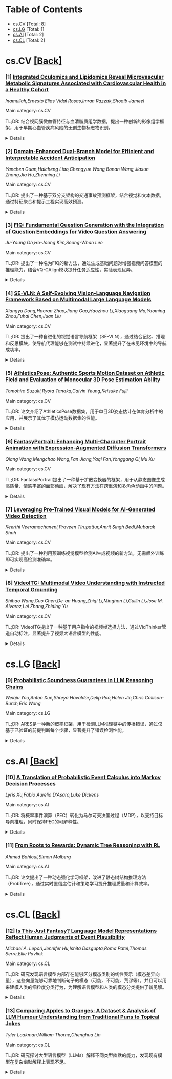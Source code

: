 <div id=toc></div>

# Table of Contents

- [cs.CV](#cs.CV) [Total: 8]
- [cs.LG](#cs.LG) [Total: 1]
- [cs.AI](#cs.AI) [Total: 2]
- [cs.CL](#cs.CL) [Total: 2]


<div id='cs.CV'></div>

# cs.CV [[Back]](#toc)

### [1] [Integrated Oculomics and Lipidomics Reveal Microvascular Metabolic Signatures Associated with Cardiovascular Health in a Healthy Cohort](https://arxiv.org/abs/2507.12663)
*Inamullah,Ernesto Elias Vidal Rosas,Imran Razzak,Shoaib Jameel*

Main category: cs.CV

TL;DR: 结合视网膜微血管特征与血清脂质组学数据，提出一种创新的影像组学框架，用于早期心血管疾病风险的无创生物标志物识别。


<details>
  <summary>Details</summary>
Motivation: 心血管疾病是全球主要死因，但现有风险分层方法难以检测早期亚临床变化。研究旨在填补视网膜微血管特征与脂质组学数据结合的空白。

Method: 采用深度学习图像处理量化视网膜微血管特征，结合超高效液相色谱-电喷雾电离高分辨质谱（UHPLC-ESI-HRMS）分析血清脂质组学数据。

Result: 发现视网膜动脉宽度、血管密度与特定脂质亚类（如TAGs、DAGs、Cers）的强相关性，揭示了代谢压力下微血管重塑的机制。

Conclusion: 该研究为早期心血管疾病发病机制提供了新见解，并为无创生物标志物的开发提供了重要机会。

Abstract: Cardiovascular disease (CVD) remains the leading global cause of mortality,
yet current risk stratification methods often fail to detect early, subclinical
changes. Previous studies have generally not integrated retinal
microvasculature characteristics with comprehensive serum lipidomic profiles as
potential indicators of CVD risk. In this study, an innovative imaging omics
framework was introduced, combining retinal microvascular traits derived
through deep learning based image processing with serum lipidomic data to
highlight asymptomatic biomarkers of cardiovascular risk beyond the
conventional lipid panel. This represents the first large scale, covariate
adjusted and stratified correlation analysis conducted in a healthy population,
which is essential for identifying early indicators of disease. Retinal
phenotypes were quantified using automated image analysis tools, while serum
lipid profiling was performed by Ultra High Performance Liquid Chromatography
Electrospray ionization High resolution mass spectrometry (UHPLC ESI HRMS).
Strong, age- and sex-independent correlations were established, particularly
between average artery width, vessel density, and lipid subclasses such as
triacylglycerols (TAGs), diacylglycerols (DAGs), and ceramides (Cers). These
associations suggest a converging mechanism of microvascular remodeling under
metabolic stress. By linking detailed
  vascular structural phenotypes to specific lipid species, this study fills a
critical gap in the understanding of early CVD pathogenesis. This integration
not only offers a novel perspective on microvascular metabolic associations but
also presents a significant opportunity for the identification of robust,
non-invasive biomarkers. Ultimately, these findings may support improved early
detection, targeted prevention, and personalized approaches in cardiovascular
healthcare.

</details>


### [2] [Domain-Enhanced Dual-Branch Model for Efficient and Interpretable Accident Anticipation](https://arxiv.org/abs/2507.12755)
*Yanchen Guan,Haicheng Liao,Chengyue Wang,Bonan Wang,Jiaxun Zhang,Jia Hu,Zhenning Li*

Main category: cs.CV

TL;DR: 提出了一种基于双分支架构的交通事故预测框架，结合视觉和文本数据，通过特征聚合和提示工程实现高效预测。


<details>
  <summary>Details</summary>
Motivation: 开发精确且计算高效的交通事故预测系统，以支持自动驾驶技术的及时干预和损失预防。

Method: 采用双分支架构整合视觉（行车记录仪视频）和文本（事故报告）数据，结合特征聚合方法及提示工程策略。

Result: 在多个基准数据集上验证了方法的预测准确性、响应速度、计算效率和可解释性，达到最新技术水平。

Conclusion: 该框架为交通事故预测设立了新的性能基准。

Abstract: Developing precise and computationally efficient traffic accident
anticipation system is crucial for contemporary autonomous driving
technologies, enabling timely intervention and loss prevention. In this paper,
we propose an accident anticipation framework employing a dual-branch
architecture that effectively integrates visual information from dashcam videos
with structured textual data derived from accident reports. Furthermore, we
introduce a feature aggregation method that facilitates seamless integration of
multimodal inputs through large models (GPT-4o, Long-CLIP), complemented by
targeted prompt engineering strategies to produce actionable feedback and
standardized accident archives. Comprehensive evaluations conducted on
benchmark datasets (DAD, CCD, and A3D) validate the superior predictive
accuracy, enhanced responsiveness, reduced computational overhead, and improved
interpretability of our approach, thus establishing a new benchmark for
state-of-the-art performance in traffic accident anticipation.

</details>


### [3] [FIQ: Fundamental Question Generation with the Integration of Question Embeddings for Video Question Answering](https://arxiv.org/abs/2507.12816)
*Ju-Young Oh,Ho-Joong Kim,Seong-Whan Lee*

Main category: cs.CV

TL;DR: 提出了一种名为FIQ的新方法，通过生成基础问题对增强视频问答模型的推理能力，结合VQ-CAlign模块提升任务适应性，实验表现优异。


<details>
  <summary>Details</summary>
Motivation: 现有视频问答方法依赖事件中心的问答对，缺乏对视频基础场景信息的捕捉，限制了模型的泛化和推理能力。

Method: FIQ方法通过从视频描述生成问答对，丰富训练数据的基础场景信息，并结合VQ-CAlign模块优化问题嵌入与视觉特征的匹配。

Result: 在SUTD-TrafficQA数据集上，FIQ方法表现优于现有基线方法。

Conclusion: FIQ通过增强对视频基础场景的理解，显著提升了模型的泛化能力和推理能力，适用于下游任务。

Abstract: Video question answering (VQA) is a multimodal task that requires the
interpretation of a video to answer a given question. Existing VQA methods
primarily utilize question and answer (Q&A) pairs to learn the spatio-temporal
characteristics of video content. However, these annotations are typically
event-centric, which is not enough to capture the broader context of each
video. The absence of essential details such as object types, spatial layouts,
and descriptive attributes restricts the model to learning only a fragmented
scene representation. This issue limits the model's capacity for generalization
and higher-level reasoning. In this paper, we propose a fundamental question
generation with the integration of question embeddings for video question
answering (FIQ), a novel approach designed to strengthen the reasoning ability
of the model by enhancing the fundamental understanding of videos. FIQ
generates Q&A pairs based on descriptions extracted from videos, enriching the
training data with fundamental scene information. Generated Q&A pairs enable
the model to understand the primary context, leading to enhanced
generalizability and reasoning ability. Furthermore, we incorporate a VQ-CAlign
module that assists task-specific question embeddings with visual features,
ensuring that essential domain-specific details are preserved to increase the
adaptability of downstream tasks. Experiments on SUTD-TrafficQA demonstrate
that our FIQ achieves state-of-the-art performance compared to existing
baseline methods.

</details>


### [4] [SE-VLN: A Self-Evolving Vision-Language Navigation Framework Based on Multimodal Large Language Models](https://arxiv.org/abs/2507.13152)
*Xiangyu Dong,Haoran Zhao,Jiang Gao,Haozhou Li,Xiaoguang Ma,Yaoming Zhou,Fuhai Chen,Juan Liu*

Main category: cs.CV

TL;DR: 提出了一种自进化的视觉语言导航框架（SE-VLN），通过结合记忆、推理和反思模块，使导航代理能够在测试中持续进化，显著提升了在未见环境中的导航成功率。


<details>
  <summary>Details</summary>
Motivation: 现有基于大语言模型（LLM）的视觉语言导航方法受限于固定知识库和推理能力，无法有效整合经验知识，缺乏进化能力。

Method: SE-VLN包含三个核心模块：分层记忆模块（存储成功和失败案例）、检索增强的思维推理模块（多步决策）和反思模块（持续进化）。

Result: 在R2R和REVERSE数据集上，SE-VLN的导航成功率分别达到57%和35.2%，比现有方法提升了23.9%和15.0%。

Conclusion: SE-VLN展示了作为自进化代理框架的巨大潜力，其性能随经验库增长而提升。

Abstract: Recent advances in vision-language navigation (VLN) were mainly attributed to
emerging large language models (LLMs). These methods exhibited excellent
generalization capabilities in instruction understanding and task reasoning.
However, they were constrained by the fixed knowledge bases and reasoning
abilities of LLMs, preventing fully incorporating experiential knowledge and
thus resulting in a lack of efficient evolutionary capacity. To address this,
we drew inspiration from the evolution capabilities of natural agents, and
proposed a self-evolving VLN framework (SE-VLN) to endow VLN agents with the
ability to continuously evolve during testing. To the best of our knowledge, it
was the first time that an multimodal LLM-powered self-evolving VLN framework
was proposed. Specifically, SE-VLN comprised three core modules, i.e., a
hierarchical memory module to transfer successful and failure cases into
reusable knowledge, a retrieval-augmented thought-based reasoning module to
retrieve experience and enable multi-step decision-making, and a reflection
module to realize continual evolution. Comprehensive tests illustrated that the
SE-VLN achieved navigation success rates of 57% and 35.2% in unseen
environments, representing absolute performance improvements of 23.9% and 15.0%
over current state-of-the-art methods on R2R and REVERSE datasets,
respectively. Moreover, the SE-VLN showed performance improvement with
increasing experience repository, elucidating its great potential as a
self-evolving agent framework for VLN.

</details>


### [5] [AthleticsPose: Authentic Sports Motion Dataset on Athletic Field and Evaluation of Monocular 3D Pose Estimation Ability](https://arxiv.org/abs/2507.12905)
*Tomohiro Suzuki,Ryota Tanaka,Calvin Yeung,Keisuke Fujii*

Main category: cs.CV

TL;DR: 论文介绍了AthleticsPose数据集，用于单目3D姿态估计在体育分析中的应用，并展示了其优于模仿运动数据集的性能。


<details>
  <summary>Details</summary>
Motivation: 解决体育分析中缺乏真实运动数据集和单目3D姿态估计可靠性不明确的问题。

Method: 使用AthleticsPose数据集训练3D姿态估计模型，并进行全面评估。

Result: 模型在真实运动数据上表现显著优于模仿数据集，MPJPE降低约75%。

Conclusion: 真实运动数据对训练至关重要，模型在捕捉个体差异方面有潜力，但在高速指标上存在局限性。

Abstract: Monocular 3D pose estimation is a promising, flexible alternative to costly
motion capture systems for sports analysis. However, its practical application
is hindered by two factors: a lack of realistic sports datasets and unclear
reliability for sports tasks. To address these challenges, we introduce the
AthleticsPose dataset, a new public dataset featuring ``real'' motions captured
from 23 athletes performing various athletics events on an athletic field.
Using this dataset, we trained a representative 3D pose estimation model and
performed a comprehensive evaluation. Our results show that the model trained
on AthleticsPose significantly outperforms a baseline model trained on an
imitated sports motion dataset, reducing MPJPE by approximately 75 %. These
results show the importance of training on authentic sports motion data, as
models based on imitated motions do not effectively transfer to real-world
motions. Further analysis reveals that estimation accuracy is sensitive to
camera view and subject scale. In case studies of kinematic indicators, the
model demonstrated the potential to capture individual differences in knee
angles but struggled with higher-speed metrics, such as knee-drive velocity,
due to prediction biases. This work provides the research community with a
valuable dataset and clarifies the potential and practical limitations of using
monocular 3D pose estimation for sports motion analysis. Our dataset, code, and
checkpoints are available at https://github.com/SZucchini/AthleticsPose.

</details>


### [6] [FantasyPortrait: Enhancing Multi-Character Portrait Animation with Expression-Augmented Diffusion Transformers](https://arxiv.org/abs/2507.12956)
*Qiang Wang,Mengchao Wang,Fan Jiang,Yaqi Fan,Yonggang Qi,Mu Xu*

Main category: cs.CV

TL;DR: FantasyPortrait提出了一种基于扩散变换器的框架，用于从静态图像生成高质量、情感丰富的面部动画，解决了现有方法在跨重演和多角色动画中的问题。


<details>
  <summary>Details</summary>
Motivation: 现有方法依赖显式几何先验，容易产生伪影且难以捕捉细微情感，同时缺乏多角色动画支持。

Method: 采用扩散变换器框架，引入表达式增强学习策略和掩码交叉注意力机制，以隐式表示捕捉面部动态并防止特征干扰。

Result: 实验表明，FantasyPortrait在定量和定性评估中显著优于现有方法，尤其在跨重演和多角色场景中表现优异。

Conclusion: FantasyPortrait为高质量面部动画生成提供了有效解决方案，并推动了多角色动画研究的发展。

Abstract: Producing expressive facial animations from static images is a challenging
task. Prior methods relying on explicit geometric priors (e.g., facial
landmarks or 3DMM) often suffer from artifacts in cross reenactment and
struggle to capture subtle emotions. Furthermore, existing approaches lack
support for multi-character animation, as driving features from different
individuals frequently interfere with one another, complicating the task. To
address these challenges, we propose FantasyPortrait, a diffusion transformer
based framework capable of generating high-fidelity and emotion-rich animations
for both single- and multi-character scenarios. Our method introduces an
expression-augmented learning strategy that utilizes implicit representations
to capture identity-agnostic facial dynamics, enhancing the model's ability to
render fine-grained emotions. For multi-character control, we design a masked
cross-attention mechanism that ensures independent yet coordinated expression
generation, effectively preventing feature interference. To advance research in
this area, we propose the Multi-Expr dataset and ExprBench, which are
specifically designed datasets and benchmarks for training and evaluating
multi-character portrait animations. Extensive experiments demonstrate that
FantasyPortrait significantly outperforms state-of-the-art methods in both
quantitative metrics and qualitative evaluations, excelling particularly in
challenging cross reenactment and multi-character contexts. Our project page is
https://fantasy-amap.github.io/fantasy-portrait/.

</details>


### [7] [Leveraging Pre-Trained Visual Models for AI-Generated Video Detection](https://arxiv.org/abs/2507.13224)
*Keerthi Veeramachaneni,Praveen Tirupattur,Amrit Singh Bedi,Mubarak Shah*

Main category: cs.CV

TL;DR: 提出了一种利用预训练视觉模型检测AI生成视频的新方法，无需额外训练即可实现高检测准确率。


<details>
  <summary>Details</summary>
Motivation: 随着AI生成视频质量的提升，检测这些内容以应对虚假信息、隐私和安全威胁变得至关重要。

Method: 利用预训练视觉模型提取特征，通过简单线性分类层区分真实与生成视频。

Result: 在包含10,000个AI生成视频和4,000个真实视频的数据集上，平均检测准确率超过90%。

Conclusion: 该方法高效且无需额外训练，未来将公开代码、模型和数据集以支持研究。

Abstract: Recent advances in Generative AI (GenAI) have led to significant improvements
in the quality of generated visual content. As AI-generated visual content
becomes increasingly indistinguishable from real content, the challenge of
detecting the generated content becomes critical in combating misinformation,
ensuring privacy, and preventing security threats. Although there has been
substantial progress in detecting AI-generated images, current methods for
video detection are largely focused on deepfakes, which primarily involve human
faces. However, the field of video generation has advanced beyond DeepFakes,
creating an urgent need for methods capable of detecting AI-generated videos
with generic content. To address this gap, we propose a novel approach that
leverages pre-trained visual models to distinguish between real and generated
videos. The features extracted from these pre-trained models, which have been
trained on extensive real visual content, contain inherent signals that can
help distinguish real from generated videos. Using these extracted features, we
achieve high detection performance without requiring additional model training,
and we further improve performance by training a simple linear classification
layer on top of the extracted features. We validated our method on a dataset we
compiled (VID-AID), which includes around 10,000 AI-generated videos produced
by 9 different text-to-video models, along with 4,000 real videos, totaling
over 7 hours of video content. Our evaluation shows that our approach achieves
high detection accuracy, above 90% on average, underscoring its effectiveness.
Upon acceptance, we plan to publicly release the code, the pre-trained models,
and our dataset to support ongoing research in this critical area.

</details>


### [8] [VideoITG: Multimodal Video Understanding with Instructed Temporal Grounding](https://arxiv.org/abs/2507.13353)
*Shihao Wang,Guo Chen,De-an Huang,Zhiqi Li,Minghan Li,Guilin Li,Jose M. Alvarez,Lei Zhang,Zhiding Yu*

Main category: cs.CV

TL;DR: VideoITG提出了一种基于用户指令的视频帧选择方法，通过VidThinker管道自动标注，显著提升了视频大语言模型的性能。


<details>
  <summary>Details</summary>
Motivation: 现有方法在长视频理解中难以应对复杂场景，需改进帧选择策略。

Method: 采用VidThinker管道，包括指令生成、视频段检索和精细帧选择，构建VideoITG-40K数据集并设计插件模型。

Result: VideoITG在多模态视频理解基准测试中表现优异。

Conclusion: VideoITG展示了视频理解的优越性和潜力。

Abstract: Recent studies have revealed that selecting informative and relevant video
frames can significantly improve the performance of Video Large Language Models
(Video-LLMs). Current methods, such as reducing inter-frame redundancy,
employing separate models for image-text relevance assessment, or utilizing
temporal video grounding for event localization, substantially adopt
unsupervised learning paradigms, whereas they struggle to address the complex
scenarios in long video understanding. We propose Instructed Temporal Grounding
for Videos (VideoITG), featuring customized frame sampling aligned with user
instructions. The core of VideoITG is the VidThinker pipeline, an automated
annotation framework that explicitly mimics the human annotation process.
First, it generates detailed clip-level captions conditioned on the
instruction; then, it retrieves relevant video segments through
instruction-guided reasoning; finally, it performs fine-grained frame selection
to pinpoint the most informative visual evidence. Leveraging VidThinker, we
construct the VideoITG-40K dataset, containing 40K videos and 500K instructed
temporal grounding annotations. We then design a plug-and-play VideoITG model,
which takes advantage of visual language alignment and reasoning capabilities
of Video-LLMs, for effective frame selection in a discriminative manner.
Coupled with Video-LLMs, VideoITG achieves consistent performance improvements
across multiple multimodal video understanding benchmarks, showing its
superiority and great potentials for video understanding.

</details>


<div id='cs.LG'></div>

# cs.LG [[Back]](#toc)

### [9] [Probabilistic Soundness Guarantees in LLM Reasoning Chains](https://arxiv.org/abs/2507.12948)
*Weiqiu You,Anton Xue,Shreya Havaldar,Delip Rao,Helen Jin,Chris Callison-Burch,Eric Wong*

Main category: cs.LG

TL;DR: ARES是一种新的概率框架，用于检测LLM推理链中的传播错误，通过仅基于已验证的前提判断每个步骤，显著提升了错误检测性能。


<details>
  <summary>Details</summary>
Motivation: 当前LLM的错误检测方法未能有效处理早期错误对下游推理的破坏，导致传播错误检测不足。

Method: 提出ARES框架，采用自回归推理蕴含稳定性方法，为每个步骤提供细粒度评分和统计保证。

Result: 在四个基准测试中表现最佳（Macro-F1 72.1%，提升8.2点），在长推理链中尤其突出（F1 90.3%，提升27.6点）。

Conclusion: ARES通过避免错误传播，显著提升了LLM推理链的可靠性和错误检测能力。

Abstract: In reasoning chains generated by large language models (LLMs), initial errors
often propagate and undermine the reliability of the final conclusion. Current
LLM-based error detection methods often fail to detect propagated errors
because they do not properly account for how earlier errors might corrupt
judgments of downstream reasoning. To better detect such propagated errors, we
introduce Autoregressive Reasoning Entailment Stability (ARES), a novel
probabilistic framework that prevents error propagation by judging each claim
based only on previously-assessed sound premises. This inductive method yields
a nuanced score for each step and provides certified statistical guarantees of
its soundness, rather than a brittle binary label. ARES achieves
state-of-the-art performance across four benchmarks (72.1% Macro-F1, +8.2
points) and demonstrates superior robustness on very long synthetic reasoning
chains, where it excels at detecting propagated errors (90.3% F1, +27.6
points).

</details>


<div id='cs.AI'></div>

# cs.AI [[Back]](#toc)

### [10] [A Translation of Probabilistic Event Calculus into Markov Decision Processes](https://arxiv.org/abs/2507.12989)
*Lyris Xu,Fabio Aurelio D'Asaro,Luke Dickens*

Main category: cs.AI

TL;DR: 将概率事件演算（PEC）转化为马尔可夫决策过程（MDP），以支持目标导向推理，同时保持PEC的可解释性。


<details>
  <summary>Details</summary>
Motivation: PEC在不确定环境中推理动作及其效果时具有优势，但缺乏目标导向推理机制。

Method: 通过将PEC领域形式化转化为MDP，引入“动作执行情境”概念，保留PEC的灵活动作语义。

Result: PEC-MDP形式化支持时间推理任务和目标驱动规划，并能将学习到的策略映射回可读的PEC表示。

Conclusion: PEC-MDP扩展了PEC的能力，同时保持了其可解释性，为PEC领域提供了新的算法和理论工具。

Abstract: Probabilistic Event Calculus (PEC) is a logical framework for reasoning about
actions and their effects in uncertain environments, which enables the
representation of probabilistic narratives and computation of temporal
projections. The PEC formalism offers significant advantages in
interpretability and expressiveness for narrative reasoning. However, it lacks
mechanisms for goal-directed reasoning. This paper bridges this gap by
developing a formal translation of PEC domains into Markov Decision Processes
(MDPs), introducing the concept of "action-taking situations" to preserve PEC's
flexible action semantics. The resulting PEC-MDP formalism enables the
extensive collection of algorithms and theoretical tools developed for MDPs to
be applied to PEC's interpretable narrative domains. We demonstrate how the
translation supports both temporal reasoning tasks and objective-driven
planning, with methods for mapping learned policies back into human-readable
PEC representations, maintaining interpretability while extending PEC's
capabilities.

</details>


### [11] [From Roots to Rewards: Dynamic Tree Reasoning with RL](https://arxiv.org/abs/2507.13142)
*Ahmed Bahloul,Simon Malberg*

Main category: cs.AI

TL;DR: 论文提出了一种动态强化学习框架，改进了静态树结构推理方法（ProbTree），通过实时置信度估计和策略学习提升推理质量和计算效率。


<details>
  <summary>Details</summary>
Motivation: 现代语言模型在复杂问题推理中存在错误传播和知识整合问题，静态树结构方法（如ProbTree）虽能缓解这些问题，但其固定结构和计算低效限制了性能。

Method: 采用动态强化学习框架，逐步构建推理树，基于实时置信度估计学习最优策略（分解、检索或聚合），实现自适应推理。

Result: 动态框架在保持ProbTree概率严谨性的同时，通过选择性扩展和资源分配，提高了解决方案质量和计算效率。

Conclusion: 该研究为树结构推理提供了新范式，平衡了概率框架的可靠性和实际问答系统所需的灵活性。

Abstract: Modern language models address complex questions through chain-of-thought
(CoT) reasoning (Wei et al., 2023) and retrieval augmentation (Lewis et al.,
2021), yet struggle with error propagation and knowledge integration.
Tree-structured reasoning methods, particularly the Probabilistic
Tree-of-Thought (ProbTree)(Cao et al., 2023) framework, mitigate these issues
by decomposing questions into hierarchical structures and selecting answers
through confidence-weighted aggregation of parametric and retrieved knowledge
(Yao et al., 2023). However, ProbTree's static implementation introduces two
key limitations: (1) the reasoning tree is fixed during the initial
construction phase, preventing dynamic adaptation to intermediate results, and
(2) each node requires exhaustive evaluation of all possible solution
strategies, creating computational inefficiency. We present a dynamic
reinforcement learning (Sutton and Barto, 2018) framework that transforms
tree-based reasoning into an adaptive process. Our approach incrementally
constructs the reasoning tree based on real-time confidence estimates, while
learning optimal policies for action selection (decomposition, retrieval, or
aggregation). This maintains ProbTree's probabilistic rigor while improving
both solution quality and computational efficiency through selective expansion
and focused resource allocation. The work establishes a new paradigm for
treestructured reasoning that balances the reliability of probabilistic
frameworks with the flexibility required for real-world question answering
systems.

</details>


<div id='cs.CL'></div>

# cs.CL [[Back]](#toc)

### [12] [Is This Just Fantasy? Language Model Representations Reflect Human Judgments of Event Plausibility](https://arxiv.org/abs/2507.12553)
*Michael A. Lepori,Jennifer Hu,Ishita Dasgupta,Roma Patel,Thomas Serre,Ellie Pavlick*

Main category: cs.CL

TL;DR: 研究发现语言模型内部存在能够区分模态类别的线性表示（模态差异向量），这些向量能够可靠地判断句子的模态（可能、不可能、荒谬等），并且可以用来建模人类的细粒度分类行为，为理解语言模型和人类的模态分类提供了新见解。


<details>
  <summary>Details</summary>
Motivation: 之前的研究质疑语言模型按照模态对句子进行分类的能力，需要更深入地理解语言模型如何处理和判断句子的模态类别（可能性、不可能性、荒谬性等），以及这种能力与人类认知的关系。

Method: 使用机制可解释性技术识别语言模型中能够区分模态类别的线性表示（模态差异向量），分析这些向量在不同模型、训练步骤、层数和参数规模中的出现模式，并将模态差异向量的投影与人类参与者对可解释特征的评分进行相关性分析。

Result: 发现语言模型具有比之前报告更可靠的模态分类判断能力；模态差异向量在模型变得更有能力时（通过训练步骤、层数和参数数量）以一致的顺序出现；模态差异向量可以用来建模人类的细粒度分类行为；向量投影与人类对可解释特征的评分存在相关性。

Conclusion: 通过机制可解释性技术揭示了语言模型模态分类的新见解，证明了语言模型内部存在可靠的模态判断机制，这些发现有潜力帮助我们理解人类的模态分类认知过程。

Abstract: Language models (LMs) are used for a diverse range of tasks, from question
answering to writing fantastical stories. In order to reliably accomplish these
tasks, LMs must be able to discern the modal category of a sentence (i.e.,
whether it describes something that is possible, impossible, completely
nonsensical, etc.). However, recent studies have called into question the
ability of LMs to categorize sentences according to modality (Michaelov et al.,
2025; Kauf et al., 2023). In this work, we identify linear representations that
discriminate between modal categories within a variety of LMs, or modal
difference vectors. Analysis of modal difference vectors reveals that LMs have
access to more reliable modal categorization judgments than previously
reported. Furthermore, we find that modal difference vectors emerge in a
consistent order as models become more competent (i.e., through training steps,
layers, and parameter count). Notably, we find that modal difference vectors
identified within LM activations can be used to model fine-grained human
categorization behavior. This potentially provides a novel view into how human
participants distinguish between modal categories, which we explore by
correlating projections along modal difference vectors with human participants'
ratings of interpretable features. In summary, we derive new insights into LM
modal categorization using techniques from mechanistic interpretability, with
the potential to inform our understanding of modal categorization in humans.

</details>


### [13] [Comparing Apples to Oranges: A Dataset & Analysis of LLM Humour Understanding from Traditional Puns to Topical Jokes](https://arxiv.org/abs/2507.13335)
*Tyler Loakman,William Thorne,Chenghua Lin*

Main category: cs.CL

TL;DR: 研究探讨大型语言模型（LLMs）解释不同类型幽默的能力，发现现有模型在复杂幽默解释上表现不足。


<details>
  <summary>Details</summary>
Motivation: 现有计算幽默研究集中于简单双关笑话，而忽略了更复杂的幽默形式。

Method: 构建包含600个笑话的数据集，涵盖4种类型，比较多种LLMs的零样本解释能力。

Result: 测试模型（包括推理模型）均无法可靠解释所有笑话类型。

Conclusion: 现有计算幽默研究过于关注简单笑话形式，需扩展至复杂幽默。

Abstract: Humour, as a complex language form, is derived from myriad aspects of life,
whilst existing work on computational humour has focussed almost exclusively on
short pun-based jokes. In this work, we investigate whether the ability of
Large Language Models (LLMs) to explain humour depends on the particular humour
form. We compare models on simple puns and more complex topical humour that
requires knowledge of real-world entities and events. In doing so, we curate a
dataset of 600 jokes split across 4 joke types and manually write high-quality
explanations. These jokes include heterographic and homographic puns,
contemporary internet humour, and topical jokes, where understanding relies on
reasoning beyond "common sense", rooted instead in world knowledge regarding
news events and pop culture. Using this dataset, we compare the zero-shot
abilities of a range of LLMs to accurately and comprehensively explain jokes of
different types, identifying key research gaps in the task of humour
explanation. We find that none of the tested models (inc. reasoning models) are
capable of reliably generating adequate explanations of all joke types, further
highlighting the narrow focus of most works in computational humour on overly
simple joke forms.

</details>
